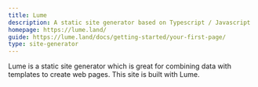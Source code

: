 ```yaml
---
title: Lume
description: A static site generator based on Typescript / Javascript
homepage: https://lume.land/
guide: https://lume.land/docs/getting-started/your-first-page/
type: site-generator
---
```


Lume is a static site generator which is great for combining data with templates to create
web pages. This site is built with Lume.